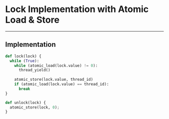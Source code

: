 # Lock Implementation with Atomic Load & Store

---

## Implementation

```python
def lock(lock) {
  while (True):
    while (atomic_load(lock.value) != 0):
      thread_yield()
  
    atomic_store(lock.value, thread_id)
    if (atomic_load(lock.value) == thread_id):
      break
}
```

```python
def unlock(lock) {
  atomic_store(lock, 0);
}
```
